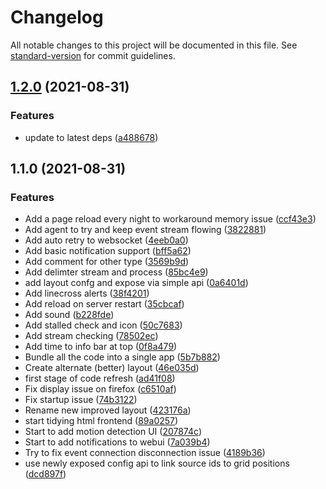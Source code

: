 # Changelog

All notable changes to this project will be documented in this file. See [standard-version](https://github.com/conventional-changelog/standard-version) for commit guidelines.

## [1.2.0](https://github.com/opnvr/viewer/compare/v1.1.0...v1.2.0) (2021-08-31)


### Features

* update to latest deps ([a488678](https://github.com/opnvr/viewer/commit/a488678751c9fcd701e23990583770a0b61d5fc9))

## 1.1.0 (2021-08-31)


### Features

* Add a page reload every night to workaround memory issue ([ccf43e3](https://github.com/opnvr/viewer/commit/ccf43e3cc00a4a614c24febae02c7cac7b529acb))
* Add agent to try and keep event stream flowing ([3822881](https://github.com/opnvr/viewer/commit/38228816f0f87a06024dc067a8d49009295f015f))
* Add auto retry to websocket ([4eeb0a0](https://github.com/opnvr/viewer/commit/4eeb0a08d7f2c0f067f2c3dc22badb7af6fc94f8))
* Add basic notification support ([bff5a62](https://github.com/opnvr/viewer/commit/bff5a626f5fb034cd3dc2f775a72f5b898443f35))
* Add comment for other type ([3569b9d](https://github.com/opnvr/viewer/commit/3569b9d59cd14502308a12dc88e8b2a691fe9306))
* Add delimter stream and process ([85bc4e9](https://github.com/opnvr/viewer/commit/85bc4e9f1f4f03604f52e48f47f533c458acc2f5))
* add layout confg and expose via simple api ([0a6401d](https://github.com/opnvr/viewer/commit/0a6401de6bb6786c81bfb8ff9be8388abe15ba44))
* Add linecross alerts ([38f4201](https://github.com/opnvr/viewer/commit/38f4201be627c961a96720acc8b0285ebf9d9e56))
* Add reload on server restart ([35cbcaf](https://github.com/opnvr/viewer/commit/35cbcaf44f902ad080193a4312f70f00d262e926))
* Add sound ([b228fde](https://github.com/opnvr/viewer/commit/b228fde76a7751dcf1efbf48e666227f0d2745d2))
* Add stalled check and icon ([50c7683](https://github.com/opnvr/viewer/commit/50c7683a4ebe8062ae379dffcd684d48c49fbe6e))
* Add stream checking ([78502ec](https://github.com/opnvr/viewer/commit/78502ec906f111c419579c0b58cdb35d5668f752))
* Add time to info bar at top ([0f8a479](https://github.com/opnvr/viewer/commit/0f8a47971d068bbefe7e279e99416163f56a8ead))
* Bundle all the code into a single app ([5b7b882](https://github.com/opnvr/viewer/commit/5b7b882c3167ac136b7dadb3c46d18266a148c52))
* Create alternate (better) layout ([46e035d](https://github.com/opnvr/viewer/commit/46e035deafcf7c7b462d99d68ccfd4837acd5a9a))
* first stage of code refresh ([ad41f08](https://github.com/opnvr/viewer/commit/ad41f089d77ddc83a4b51ff237d3bced570fde5b))
* Fix display issue on firefox ([c6510af](https://github.com/opnvr/viewer/commit/c6510af9ed55107da51557b122068d16fe3670d2))
* Fix startup issue ([74b3122](https://github.com/opnvr/viewer/commit/74b31223ff8bfc528f91d6c49eece59de2075f20))
* Rename new improved layout ([423176a](https://github.com/opnvr/viewer/commit/423176ad981862e0533bbe68ef64562c6df4b683))
* start tidying html frontend ([89a0257](https://github.com/opnvr/viewer/commit/89a02573739dcf25f0a6aa7eef3ab6f4fdb310ff))
* Start to add motion detection UI ([207874c](https://github.com/opnvr/viewer/commit/207874c00752e95269d483963289fa7a60345cc2))
* Start to add notifications to webui ([7a039b4](https://github.com/opnvr/viewer/commit/7a039b4822237317f7364b2cac34e239b7b0c00b))
* Try to fix event connection disconnection issue ([4189b36](https://github.com/opnvr/viewer/commit/4189b36640c7ba0e6135e978cac948e2949d47bd))
* use newly exposed config api to link source ids to grid positions ([dcd897f](https://github.com/opnvr/viewer/commit/dcd897fabb3a288fc253f631075882945dbca4bb))

